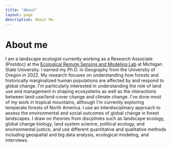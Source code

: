 ```yaml
---
title: "About"
layout: page
description: About Me.
---
```


# About me

I am a landscape ecologist currently working as a Research Associate (Postdoc) at the [Ecological Remote Sensing and Modeling Lab](https://www.ersamlab.com/) at Michigan State University. I earned my Ph.D. in Geography from the University of Oregon in 2022.
My research focuses on understanding how forests and historically marginalized human populations are affected by and respond to global change. I'm particularly interested in understanding the role of land use and management in shaping ecosystems as well as the interactions between land-use/land-cover change and climate change.</b> 
I've done most of my work in tropical mountains, although I'm currently exploring temperate forests of North America. 
I use an interdisciplinary approach to assess the environmental and social outcomes of global change in forest landscapes. I draw on theories from discplinies such as landscape ecology, global change biology, land system science, political ecology, and environmental justice, and use different quantitative and qualitative methods including geospatial and big data analysis, ecological modeling, and interviews.
